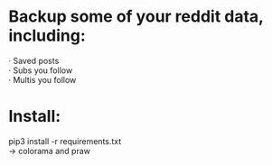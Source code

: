 # Backup some of your reddit data, including:
 · Saved posts  
 · Subs you follow  
 · Multis you follow  


# Install:
pip3 install -r requirements.txt  
-> colorama and praw  
    

